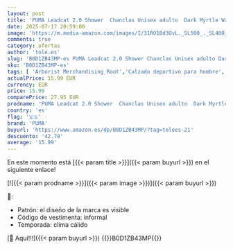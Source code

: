 ```yaml
---
layout: post
title: 'PUMA Leadcat 2.0 Shower  Chanclas Unisex adulto  Dark Myrtle Warm White Green Moon  42 EU'
date: 2025-07-17 20:59:00
image: 'https://m.media-amazon.com/images/I/31RO1Bd3OvL._SL500_._SL400_.jpg'
comments: true
category: ofertas
author: 'tole.es'
slug: 'B0D1ZB43MP-es PUMA Leadcat 2.0 Shower Chanclas Unisex adulto Dark Myrtle...'
sku: 'B0D1ZB43MP-es'
tags: [ 'Arborist Merchandising Root','Calzado deportivo para hombre','Compre 2, obtenga un 10 % de descuento','Compre 2, obtenga un 10 % de descuento_Shoes 2','Moda','Moda Hombre','Sandalias de piscina para hombre','Self Service','Special Features Stores','Zapatillas deportivas y de moda para hombre','Zapatos para hombre','c8538d25-3af9-48d3-aeff-5f3ce5572a36_0','c8538d25-3af9-48d3-aeff-5f3ce5572a36_1701','chanclas','puma','🇪🇸', ]
actualPrice: 15.99 EUR
currency: EUR
price: 15.99
comparePrice: 27.95 EUR
prodname: 'PUMA Leadcat 2.0 Shower  Chanclas Unisex adulto  Dark Myrtle Warm White Green Moon  42 EU'
country: 'es'
flag: '🇪🇸'
brand: 'PUMA'
buyurl: 'https://www.amazon.es/dp/B0D1ZB43MP/?tag=tolees-21'
descuento: '42.79'
average: '15.99'
---
```


En este momento está [{{< param title >}}]({{< param buyurl >}}) en el siguiente enlace!

[![{{< param prodname >}}]({{< param image >}})]({{< param buyurl >}})

🔎:

- Patrón: el diseño de la marca es visible
- Código de vestimenta: informal
- Temporada: clima cálido

[🛒 Aquí!!!]({{< param buyurl >}})
{{<world>}}B0D1ZB43MP{{</world>}}
